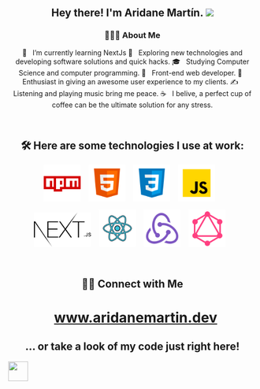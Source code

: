 <h2 align="center"> Hey there! I'm Aridane Martín. <img src="https://github.com/souvikguria98/souvikguria98/blob/master/Hi.gif" width="25"></h2>

<h3 align="center"> 👨🏻‍💻 About Me </h3>
<p align="center">
🔭 &nbsp; I’m currently learning NextJs
🤔 &nbsp; Exploring new technologies and developing software solutions and quick hacks.
🎓 &nbsp; Studying Computer Science and computer programming.
💼 &nbsp; Front-end web developer.
🌱 &nbsp; Enthusiast in giving an awesome user experience to my clients.
✍️ &nbsp; Listening and playing music bring me peace.
☕ &nbsp; I belive, a perfect cup of coffee can be the ultimate solution for any stress. 
</p>
<br>

<h2 align="center">
  🛠 Here are some technologies I use at work:
</h2>
<p align="center">
<code><img height="75" src="https://github.com/chandan-reddy-k/chandan-reddy-k/blob/master/assets/npm.png"></code> &nbsp;&nbsp;
<code><img height="75" src="https://github.com/chandan-reddy-k/chandan-reddy-k/blob/master/assets/html.png"></code> &nbsp;&nbsp;
<code><img height="75" src="https://github.com/chandan-reddy-k/chandan-reddy-k/blob/master/assets/css.png"></code> &nbsp;&nbsp;
<code><img height="75" src="https://github.com/chandan-reddy-k/chandan-reddy-k/blob/master/assets/js.png"></code> &nbsp;&nbsp;
</p>
<p align="center">
<code><img height="70" src="https://github.com/chandan-reddy-k/chandan-reddy-k/blob/master/assets/next.png"></code> &nbsp;&nbsp;
<code><img height="75" src="https://github.com/chandan-reddy-k/chandan-reddy-k/blob/master/assets/react.png"></code> &nbsp;&nbsp;
<code><img height="75" src="https://github.com/chandan-reddy-k/chandan-reddy-k/blob/master/assets/redux.png"></code> &nbsp;&nbsp;
<code><img height="75" src="https://github.com/chandan-reddy-k/chandan-reddy-k/blob/master/assets/graphql.png"></code> &nbsp;&nbsp;
</p>

<br/>

<h2 align="center"> 🤝🏻 Connect with Me </h2>
<h1 align="center">
&nbsp; <a href="https://www.aridanemartin.dev" target="_blank" rel="noopener noreferrer"><strong>www.aridanemartin.dev</strong></a>  
</h1>
<h2 align="center">... or take a look of my code just right here!</h2>
<img src="https://giphy.com/embed/Js7cqIkpxFy0bILFFA" width="40" height="40" />

